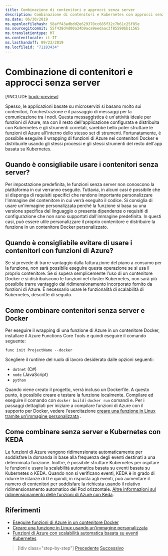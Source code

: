 ```yaml
---
title: Combinazione di contenitori e approcci senza server
description: Combinazione di contenitori e Kubernetes con approcci senza server
ms.date: 06/30/2019
ms.openlocfilehash: 58aff43adbdd2e629370cc685f32c7b61c25f85e
ms.sourcegitcommit: 55f438d4d00a34b9aca9eedaac3f85590bb11565
ms.translationtype: MT
ms.contentlocale: it-IT
ms.lasthandoff: 09/23/2019
ms.locfileid: "71183434"
---
```

# <a name="combining-containers-and-serverless-approaches"></a>Combinazione di contenitori e approcci senza server

[!INCLUDE [book-preview](../../../includes/book-preview.md)]

Spesso, le applicazioni basate su microservizi si basano molto sui contenitori, l'orchestrazione e il passaggio di messaggi per la comunicazione tra i nodi. Questa messaggistica è un'attività ideale per funzioni di Azure, ma con il resto dell'applicazione configurata e distribuita con Kubernetes e gli strumenti correlati, sarebbe bello poter sfruttare le funzioni di Azure all'interno dello stesso set di strumenti. Fortunatamente, è possibile eseguire il wrapping di funzioni di Azure nei contenitori Docker e distribuirle usando gli stessi processi e gli stessi strumenti del resto dell'app basata su Kubernetes.

## <a name="when-does-it-make-sense-to-use-containers-with-serverless"></a>Quando è consigliabile usare i contenitori senza server?

Per impostazione predefinita, le funzioni senza server non conoscono la piattaforma in cui verranno eseguite. Tuttavia, in alcuni casi è possibile che si disponga di requisiti specifici che rendono importante personalizzare l'immagine del contenitore in cui verrà eseguito il codice. Si consiglia di usare un'immagine personalizzata perché la funzione si basa su una versione specifica del linguaggio o presenta dipendenze o requisiti di configurazione che non sono supportati dall'immagine predefinita. In questi casi, può essere utile personalizzare il proprio contenitore e distribuire la funzione in un contenitore Docker personalizzato.

## <a name="when-should-you-avoid-using-containers-with-azure-functions"></a>Quando è consigliabile evitare di usare i contenitori con funzioni di Azure?

Se si prevede di trarre vantaggio dalla fatturazione del piano a consumo per la funzione, non sarà possibile eseguire questa operazione se si usa il proprio contenitore. Se si supera semplicemente l'uso di un contenitore Docker e si distribuiscono le funzioni nel cluster Kubernetes, non sarà più possibile trarre vantaggio dal ridimensionamento incorporato fornito da funzioni di Azure. È necessario usare le funzionalità di scalabilità di Kubernetes, descritte di seguito.

## <a name="how-to-combine-serverless-and-docker-containers"></a>Come combinare contenitori senza server e Docker

Per eseguire il wrapping di una funzione di Azure in un contenitore Docker, installare il Azure Functions Core Tools e quindi eseguire il comando seguente:

```console
func init ProjectName --docker
```

Scegliere il runtime del ruolo di lavoro desiderato dalle opzioni seguenti:

- `dotnet` (C#)
- `node` (JavaScript)
- `python`

Quando viene creato il progetto, verrà incluso un Dockerfile. A questo punto, è possibile creare e testare la funzione localmente. Compilare ed eseguire il comando con `docker build` i `docker run` comandi e. Per i passaggi dettagliati per iniziare a compilare funzioni di Azure con il supporto per Docker, vedere l'esercitazione [creare una funzione in Linux tramite un'immagine personalizzata](https://docs.microsoft.com/azure/azure-functions/functions-create-function-linux-custom-image) .

## <a name="how-to-combine-serverless-and-kubernetes-with-keda"></a>Come combinare senza server e Kubernetes con KEDA

Le funzioni di Azure vengono ridimensionate automaticamente per soddisfare la domanda in base alla frequenza degli eventi destinati a una determinata funzione. Inoltre, è possibile sfruttare Kubernetes per ospitare le funzioni e usare la scalabilità automatica basata su eventi basata su Kubernetes o KEDA. Quando non si verificano eventi, KEDA è in grado di ridurre le istanze di 0 e quindi, in risposta agli eventi, può aumentare il numero di contenitori per soddisfare la richiesta usando il relativo ridimensionamento automatico del Pod orizzontale. [Altre informazioni sul ridimensionamento delle funzioni di Azure con Keda](https://docs.microsoft.com/azure/azure-functions/functions-kubernetes-keda).

## <a name="references"></a>Riferimenti

- [Eseguire funzioni di Azure in un contenitore Docker](https://markheath.net/post/azure-functions-docker)
- [Creare una funzione in Linux usando un'immagine personalizzata](https://docs.microsoft.com/azure/azure-functions/functions-create-function-linux-custom-image)
- [Funzioni di Azure con scalabilità automatica basata su eventi Kubernetes](https://docs.microsoft.com/azure/azure-functions/functions-kubernetes-keda)

>[!div class="step-by-step"]
>[Precedente](leverage-serverless-functions.md)
>[Successivo](deploy-containers-azure.md)
